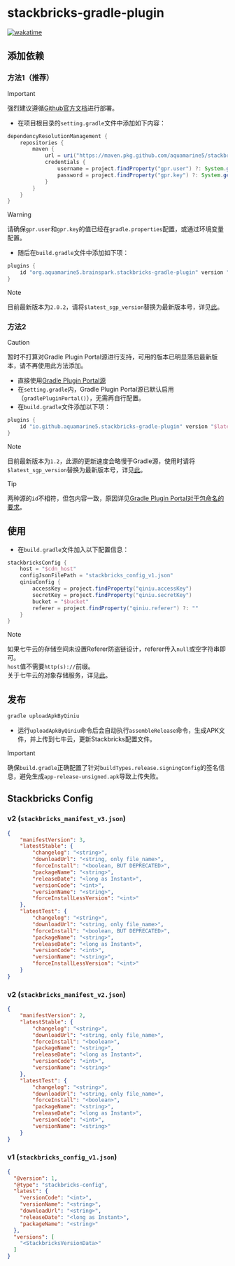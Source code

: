 # stackbricks-gradle-plugin

[![wakatime](https://wakatime.com/badge/github/aquamarine5/stackbricks-gradle-plugin.svg)](https://wakatime.com/badge/github/aquamarine5/stackbricks-gradle-plugin)

## 添加依赖

### 方法1（推荐）

> [!IMPORTANT]
> 强烈建议遵循[Github官方文档](https://docs.github.com/zh/packages/working-with-a-github-packages-registry/working-with-the-gradle-registry#using-a-published-package)进行部署。

- 在项目根目录的`setting.gradle`文件中添加如下内容：
```groovy
dependencyResolutionManagement {
    repositories {
        maven {
            url = uri("https://maven.pkg.github.com/aquamarine5/stackbricks-gradle-plugin")
            credentials {
                username = project.findProperty("gpr.user") ?: System.getenv("GPR_USERNAME")
                password = project.findProperty("gpr.key") ?: System.getenv("GPR_TOKEN")
            }
        }
    }
}
```

> [!WARNING]
> 请确保`gpr.user`和`gpr.key`的值已经在`gradle.properties`配置，或通过环境变量配置。

- 随后在`build.gradle`文件中添加如下项：
```groovy
plugins {
    id "org.aquamarine5.brainspark.stackbricks-gradle-plugin" version "$latest_sgp_version"
}
```

> [!NOTE]
> 目前最新版本为`2.0.2`，请将`$latest_sgp_version`替换为最新版本号，详见[此](https://github.com/aquamarine5/stackbricks-gradle-plugin/packages/2402628)。

### 方法2

> [!CAUTION]
> 暂时不打算对Gradle Plugin Portal源进行支持，可用的版本已明显落后最新版本，请不再使用此方法添加。

- 直接使用[Gradle Plugin Portal源](https://plugins.gradle.org/plugin/io.github.aquamarine5.stackbricks-gradle-plugin)
- 在`setting.gradle`内，Gradle Plugin Portal源已默认启用（`gradlePluginPortal()`），无需再自行配置。
- 在`build.gradle`文件添加以下项：
```groovy
plugins {
    id "io.github.aquamarine5.stackbricks-gradle-plugin" version "$latest_sgp_version"
}
```
> [!NOTE]
> 目前最新版本为`1.2`，此源的更新速度会略慢于Gradle源，使用时请将`$latest_sgp_version`替换为最新版本号，详见[此](https://plugins.gradle.org/plugin/io.github.aquamarine5.stackbricks-gradle-plugin)。

> [!TIP]
> 两种源的`id`不相符，但包内容一致，原因详见[Gradle Plugin Portal对于包命名的要求](https://plugins.gradle.org/docs/publish-plugin#approval)。

## 使用

- 在`build.gradle`文件加入以下配置信息：
```groovy
stackbricksConfig {
    host = "$cdn_host"
    configJsonFilePath = "stackbricks_config_v1.json"
    qiniuConfig {
        accessKey = project.findProperty("qiniu.accessKey")
        secretKey = project.findProperty("qiniu.secretKey")
        bucket = "$bucket"
        referer = project.findProperty("qiniu.referer") ?: ""
    }
}
```

> [!NOTE]
> 如果七牛云的存储空间未设置Referer防盗链设计，referer传入`null`或空字符串即可。  
> `host`值不需要`http(s)://`前缀。  
> 关于七牛云的对象存储服务，详见[此](https://portal.qiniu.com/kodo)。

## 发布

```bash
gradle uploadApkByQiniu
```

- 运行`uploadApkByQiniu`命令后会自动执行`assembleRelease`命令，生成APK文件，并上传到七牛云，更新Stackbricks配置文件。
> [!IMPORTANT]
> 确保`build.gradle`正确配置了针对`buildTypes.release.signingConfig`的签名信息，避免生成`app-release-unsigned.apk`导致上传失败。

## Stackbricks Config
### v2 (`stackbricks_manifest_v3.json`)
```json
{
    "manifestVersion": 3,
    "latestStable": {
        "changelog": "<string>",
        "downloadUrl": "<string, only file_name>",
        "forceInstall": "<boolean, BUT DEPRECATED>",
        "packageName": "<string>",
        "releaseDate": "<long as Instant>",
        "versionCode": "<int>",
        "versionName": "<string>",
        "forceInstallLessVersion": "<int>"
    },
    "latestTest": {
        "changelog": "<string>",
        "downloadUrl": "<string, only file_name>",
        "forceInstall": "<boolean, BUT DEPRECATED>",
        "packageName": "<string>",
        "releaseDate": "<long as Instant>",
        "versionCode": "<int>",
        "versionName": "<string>",
        "forceInstallLessVersion": "<int>"
    }
}
```

### v2 (`stackbricks_manifest_v2.json`)
```json
{
    "manifestVersion": 2,
    "latestStable": {
        "changelog": "<string>",
        "downloadUrl": "<string, only file_name>",
        "forceInstall": "<boolean>",
        "packageName": "<string>",
        "releaseDate": "<long as Instant>",
        "versionCode": "<int>",
        "versionName": "<string>"
    },
    "latestTest": {
        "changelog": "<string>",
        "downloadUrl": "<string, only file_name>",
        "forceInstall": "<boolean>",
        "packageName": "<string>",
        "releaseDate": "<long as Instant>",
        "versionCode": "<int>",
        "versionName": "<string>"
    }
}
```

### v1 (`stackbricks_config_v1.json`)

```json
{
  "@version": 1,
  "@type": "stackbricks-config",
  "latest": {
    "versionCode": "<int>",
    "versionName": "<string>",
    "downloadUrl": "<string>",
    "releaseDate": "<long as Instant>",
    "packageName": "<string>"
  },
  "versions": [
    "<StackbricksVersionData>"
  ]
}
```
